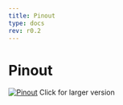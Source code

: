 ```yaml
---
title: Pinout
type: docs
rev: r0.2
---
```


# Pinout

[![Pinout](../../OrangeCrab_r0.2_pinout.png "Pinout")](../../OrangeCrab_r0.2_pinout.png)
Click for larger version